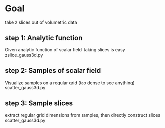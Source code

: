 Goal
====
take z slices out of volumetric data

step 1: Analytic function
----
Given analytic function of scalar field, taking slices is easy
zslice_gauss3d.py

step 2: Samples of scalar field
----
Visualize samples on a regular grid (too dense to see anything)
scatter_gauss3d.py

step 3: Sample slices
----
extract regular grid dimensions from samples, then directly construct slices
scatter_gauss3d.py
